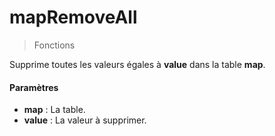 # mapRemoveAll
> Fonctions

Supprime toutes les valeurs égales à **value** dans la table **map**.

#### Paramètres

- **map** : La table.
- **value** : La valeur à supprimer.

